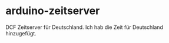 arduino-zeitserver
==================

DCF Zeitserver für Deutschland.
Ich hab die Zeit für Deutschland hinzugefügt.

